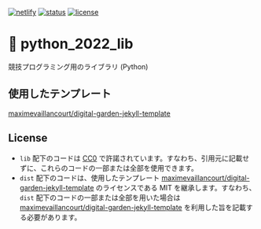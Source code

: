 [![netlify](https://img.shields.io/badge/netlify-python--2022--lib-3bb)](https://python-2022-lib.netlify.app/)
[![status](https://badges.netlify.com/api/python-2022-lib.svg?branch=gh-pages)](/)
[![license](https://img.shields.io/badge/license-CC0--1.0-blue)](https://github.com/moyomogi/python_2022_lib/blob/master/LICENSE)

# 🐍 python_2022_lib

競技プログラミング用のライブラリ (Python)

## 使用したテンプレート
[maximevaillancourt/digital-garden-jekyll-template](https://github.com/maximevaillancourt/digital-garden-jekyll-template)

## License

- `lib` 配下のコードは [CC0](https://creativecommons.org/publicdomain/zero/1.0/deed.ja) で許諾されています。すなわち、引用元に記載せずに、これらのコードの一部または全部を使用できます。  
- `dist` 配下のコードは、使用したテンプレート [maximevaillancourt/digital-garden-jekyll-template] のライセンスである MIT を継承します。すなわち、`dist` 配下のコードの一部または全部を用いた場合は [maximevaillancourt/digital-garden-jekyll-template] を利用した旨を記載する必要があります。  

[maximevaillancourt/digital-garden-jekyll-template]: https://github.com/maximevaillancourt/digital-garden-jekyll-template

